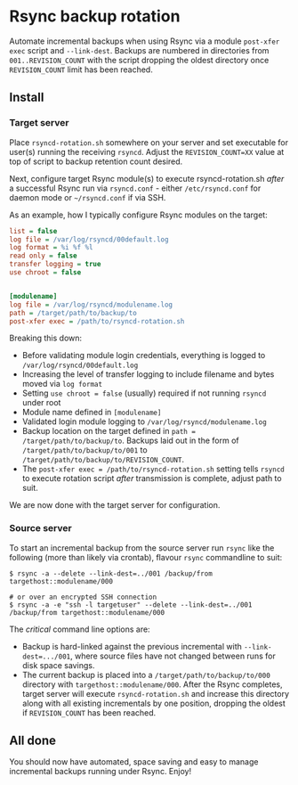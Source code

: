 # Rsync backup rotation
Automate incremental backups when using Rsync via a module `post-xfer exec` script and `--link-dest`. Backups are numbered in directories from `001..REVISION_COUNT` with the script dropping the oldest directory once `REVISION_COUNT` limit has been reached.

## Install

### Target server
Place `rsyncd-rotation.sh` somewhere on your server and set executable for user(s) running the receiving `rsyncd`. Adjust the `REVISION_COUNT=XX` value at top of script to backup retention count desired.

Next, configure target Rsync module(s) to execute rsyncd-rotation.sh *after* a successful Rsync run via `rsyncd.conf` - either `/etc/rsyncd.conf` for daemon mode or `~/rsyncd.conf` if via SSH.

As an example, how I typically configure Rsync modules on the target:

```ini
list = false
log file = /var/log/rsyncd/00default.log
log format = %i %f %l
read only = false
transfer logging = true
use chroot = false


[modulename]
log file = /var/log/rsyncd/modulename.log
path = /target/path/to/backup/to
post-xfer exec = /path/to/rsyncd-rotation.sh
```

Breaking this down:
- Before validating module login credentials, everything is logged to `/var/log/rsyncd/00default.log`
- Increasing the level of transfer logging to include filename and bytes moved via `log format`
- Setting `use chroot = false` (usually) required if not running `rsyncd` under root
- Module name defined in `[modulename]`
- Validated login module logging to `/var/log/rsyncd/modulename.log`
- Backup location on the target defined in `path = /target/path/to/backup/to`. Backups laid out in the form of `/target/path/to/backup/to/001` to `/target/path/to/backup/to/REVISION_COUNT`.
- The `post-xfer exec = /path/to/rsyncd-rotation.sh` setting tells `rsyncd` to execute rotation script *after* transmission is complete, adjust path to suit.

We are now done with the target server for configuration.

### Source server
To start an incremental backup from the source server run `rsync` like the following (more than likely via crontab), flavour `rsync` commandline to suit:

```shell
$ rsync -a --delete --link-dest=../001 /backup/from targethost::modulename/000

# or over an encrypted SSH connection
$ rsync -a -e "ssh -l targetuser" --delete --link-dest=../001 /backup/from targethost::modulename/000
```

The *critical* command line options are:
- Backup is hard-linked against the previous incremental with `--link-dest=.../001`, where source files have not changed between runs for disk space savings.
- The current backup is placed into a `/target/path/to/backup/to/000` directory with `targethost::modulename/000`. After the Rsync completes, target server will execute `rsyncd-rotation.sh` and increase this directory along with all existing incrementals by one position, dropping the oldest if `REVISION_COUNT` has been reached.

## All done
You should now have automated, space saving and easy to manage incremental backups running under Rsync. Enjoy!
